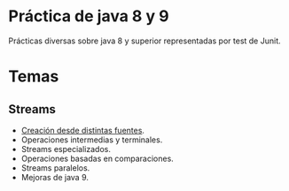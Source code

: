 # Práctica de java 8 y 9
Prácticas diversas sobre java 8 y superior representadas por test de Junit.

# Temas
## Streams
* [Creación desde distintas fuentes](../main/src/test/java/practica/StreamCreationTest.java).
* Operaciones intermedias y terminales.
* Streams especializados.
* Operaciones basadas en comparaciones.
* Streams paralelos.
* Mejoras de java 9.
